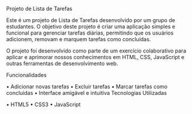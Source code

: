 Projeto de Lista de Tarefas

Este é um projeto de Lista de Tarefas desenvolvido por um grupo de estudantes. O objetivo deste projeto é criar uma aplicação simples e funcional para gerenciar tarefas diárias, permitindo que os usuários adicionem, removam e marquem tarefas como concluídas.

O projeto foi desenvolvido como parte de um exercício colaborativo para aplicar e aprimorar nossos conhecimentos em HTML, CSS, JavaScript e outras ferramentas de desenvolvimento web.

Funcionalidades

•	Adicionar novas tarefas
•	Excluir tarefas
•	Marcar tarefas como concluídas
•	Interface amigável e intuitiva
Tecnologias Utilizadas

•	HTML5
•	CSS3
•	JavaScript
